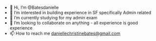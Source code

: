 - 👋 Hi, I’m @Batesdanielle
- 👀 I’m interested in building experience in SF specifically Admin related
- 🌱 I’m currently studying for my admin exam
- 💞️ I’m looking to collaborate on anything - all experience is good experience
- 📫 How to reach me daniellechristinebates@gmail.com

<!---
Batesdanielle/Batesdanielle is a ✨ special ✨ repository because its `README.md` (this file) appears on your GitHub profile.
You can click the Preview link to take a look at your changes.
--->
